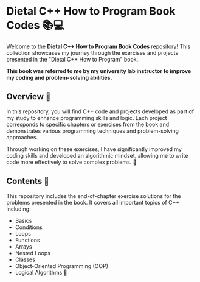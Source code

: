 # Dietal C++ How to Program Book Codes 📚💻

Welcome to the **Dietal C++ How to Program Book Codes** repository! This collection showcases my journey through the exercises and projects presented in the "Dietal C++ How to Program" book.

**This book was referred to me by my university lab instructor to improve my coding and problem-solving abilities.** 

## Overview 🌟

In this repository, you will find C++ code and projects developed as part of my study to enhance programming skills and logic. 
Each project corresponds to specific chapters or exercises from the book and demonstrates various programming techniques and problem-solving approaches. 

Through working on these exercises, I have significantly improved my coding skills and developed an algorithmic mindset, allowing me to write code more effectively to solve complex problems. 🚀

## Contents 📂

This repository includes the end-of-chapter exercise solutions for the problems presented in the book. It covers all important topics of C++ including:

- Basics 
- Conditions 
- Loops 
- Functions 
- Arrays 
- Nested Loops 
- Classes 
- Object-Oriented Programming (OOP) 
- Logical Algorithms 🧠
